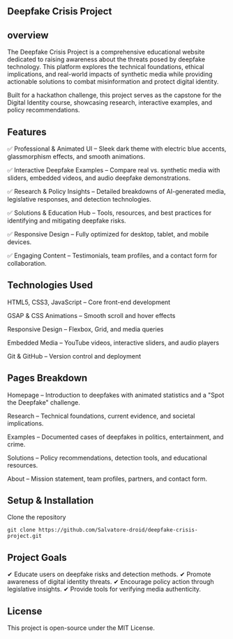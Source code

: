 ## Deepfake Crisis Project

## overview


The Deepfake Crisis Project is a comprehensive educational website dedicated to raising awareness about the threats posed by deepfake technology. This platform explores the technical foundations, ethical implications, and real-world impacts of synthetic media while providing actionable solutions to combat misinformation and protect digital identity.

Built for a hackathon challenge, this project serves as the capstone for the Digital Identity course, showcasing research, interactive examples, and policy recommendations.

## Features

✅ Professional & Animated UI – Sleek dark theme with electric blue accents, glassmorphism effects, and smooth animations.

✅ Interactive Deepfake Examples – Compare real vs. synthetic media with sliders, embedded videos, and audio deepfake demonstrations.

✅ Research & Policy Insights – Detailed breakdowns of AI-generated media, legislative responses, and detection technologies.

✅ Solutions & Education Hub – Tools, resources, and best practices for identifying and mitigating deepfake risks.

✅ Responsive Design – Fully optimized for desktop, tablet, and mobile devices.

✅ Engaging Content – Testimonials, team profiles, and a contact form for collaboration.


## Technologies Used

HTML5, CSS3, JavaScript – Core front-end development

GSAP & CSS Animations – Smooth scroll and hover effects

Responsive Design – Flexbox, Grid, and media queries

Embedded Media – YouTube videos, interactive sliders, and audio players

Git & GitHub – Version control and deployment

## Pages Breakdown

Homepage – Introduction to deepfakes with animated statistics and a "Spot the Deepfake" challenge.

Research – Technical foundations, current evidence, and societal implications.

Examples – Documented cases of deepfakes in politics, entertainment, and crime.

Solutions – Policy recommendations, detection tools, and educational resources.

About – Mission statement, team profiles, partners, and contact form.

## Setup & Installation

Clone the repository

    git clone https://github.com/Salvatore-droid/deepfake-crisis-project.git


## Project Goals

✔ Educate users on deepfake risks and detection methods.
✔ Promote awareness of digital identity threats.
✔ Encourage policy action through legislative insights.
✔ Provide tools for verifying media authenticity.


## License

This project is open-source under the MIT License.